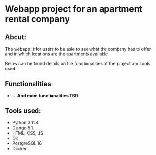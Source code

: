 <h1>Webapp project for an apartment rental company</h1>
<p><h2>About:</h2>
<p>The webapp is for users to be able to see what the company has to offer and in which locations are the apartments available</p>

<p>Below can be found details on the functionalities of the project and tools used</p>

<p><h2>Functionalities:</h2>
<ul>
  <li><b>... And more functionalities TBD</b></li>
</ul></p>

<p><h2>Tools used:</h2>
<ul>
  <li>Python 3.11.8</li>
  <li>Django 5.1</li>
  <li>HTML, CSS, JS</li>
  <li>Git</li>
  <li>PostgreSQL 16</li>
  <li>Docker</li>
  
</ul> 
</p>